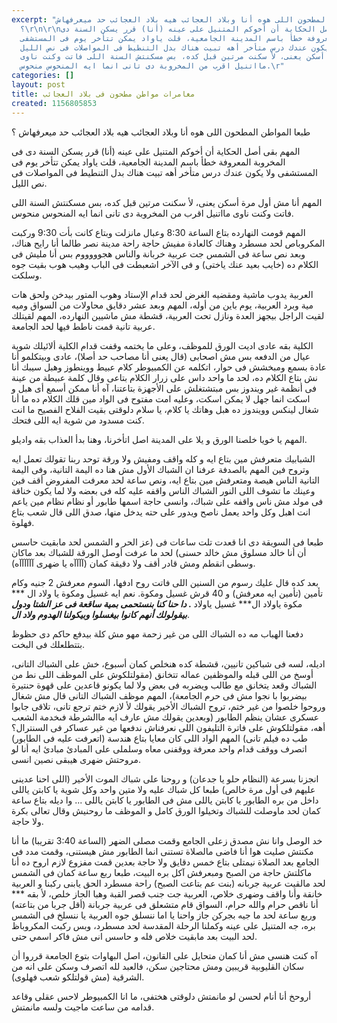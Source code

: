 ```yaml
---
excerpt: "طبعا المواطن المطحون اللى هوه أنا وبلاد العجائب هيه بلاد العجائب حد ميعرفهاش
  ؟\r\n\r\nالمهم بقى أصل الحكاية أن أخوكم المتنيل على عينه (أنا) قرر يسكن السنة دى
  فى المخروبة المعروفة خطأ باسم المدينة الجامعية، قلت ياواد يمكن تتأخر يوم فى المستشفى
  ولا يكون عندك درس متأخر أهه تبيت هناك بدل التنطيط فى المواصلات فى نص الليل.\r\n\r\nالمهم
  أنا مش أول مرة أسكن يعنى، ﻷ سكنت مرتين قبل كده، بس مسكنتش السنة اللى فاتت وكنت ناوى
  مااتنيل اقرب من المخروبة دى تانى انما ايه المنحوس منحوس.\r"
categories: []
layout: post
title: مغامرات مواطن مطحون فى بلاد العجائب
created: 1156805853
---
```

طبعا المواطن المطحون اللى هوه أنا وبلاد العجائب هيه بلاد العجائب حد ميعرفهاش ؟

المهم بقى أصل الحكاية أن أخوكم المتنيل على عينه (أنا) قرر يسكن السنة دى فى المخروبة المعروفة خطأ باسم المدينة الجامعية، قلت ياواد يمكن تتأخر يوم فى المستشفى ولا يكون عندك درس متأخر أهه تبيت هناك بدل التنطيط فى المواصلات فى نص الليل.

المهم أنا مش أول مرة أسكن يعنى، ﻷ سكنت مرتين قبل كده، بس مسكنتش السنة اللى فاتت وكنت ناوى مااتنيل اقرب من المخروبة دى تانى انما ايه المنحوس منحوس.

المهم قومت النهارده بتاع الساعة 8:30 وعبال مانزلت وبتاع كانت بأت 9:30 وركبت المكروباص لحد مسطرد وهناك كالعادة مفيش حاجة راحة مدينة نصر طالما أنا رايح هناك، وبعد نص ساعة فى الشمس جت عربية خربانة والناس هجوووووم بس أنا مليش فى الكلام ده (خايب بعيد عنك ياختى) و فى اﻵخر اشعبطت فى الباب وهيب هوب بقيت جوه وسلكت.

العربية يدوب ماشية ومقضيه الغرض لحد قدام اﻹستاد وهوب المتور بيدخن ولحق هات مية وبرد العربية، يوم باين من أوله، المهم وبعد عشر دقايق محاولات من السواق وميه لقيت الراجل بيجهز العدة ونازل تحت العربية، قشطة مش ماشيين النهارده، المهم لقيتلك عربية تانية قمت ناطط فيها لحد الجامعة.

الكلية بقه عادى اديت الورق للموظف، وعلى ما يختمه وقفت قدام الكلية ألائيلك شوية عيال من الدفعه بس مش اصحابى (قال يعنى أنا مصاحب حد أصلا)، عادى وبيتكلمو أنا عادة بسمع ومبخشش فى حوار، اتكلمه عن الكمبيوطر كلام عبيط ووينطوز وهبل سيبك أنا نش بتاع الكلام ده، لحد ما واحد داس على زرار الكلام بتاعى وقال كلمة عبيطة من عينة فى أنظمة غير ويندوز بس مبتشتغلش على اﻷجهزة بتاعتنا، آه أنا ممكن أسمع أى هبل و اسكت انما جهل لا يمكن اسكت، وعليه امت مفتوح فى الواد مين قلك الكلام ده ما أنا شغال لينكس وويندوز ده هبل وهاتك يا كلام، يا سلام دلوقتى بقيت الفلاح الفصيح ما انت كنت مسدود من شوية ايه اللى فتحك.

المهم يا خويا خلصنا الورق و يلا على المدينة اصل اتأخرنا، وهنا بدأ العذاب بقه واديلو.

الشبابيك متعرفش مين بتاع ايه و كله واقف ومفيش ولا ورقة توحد ربنا تقولك تعمل ايه وتروح فين المهم بالصدفة عرفنا ان الشباك اﻷول مش هنا ده اليمة التانية، وفى اليمة التانية الناس هيصة ومتعرفش مين بتاع ايه، ونص ساعة لحد معرفت المفروض أقف فين وعينك ما تشوف اللى النور الشباك الناس واقفه عليه كله فى بعضه ولا لما يكون خناقة فى مولد مش ناس واقفه على شباك، وانسى حاجة اسمها طابور أو نظام نظام مين ياعم انت اهبل وكل واحد يعمل ناصح ويدور على حته يدخل منها، صدق اللى قال شعب بتاع فهلوة.

طبعا فى السويقة دى انا قعدت تلت ساعات فى (عز الحر و الشمس لحد مابقيت حاسس أن أنا خالد مسلوق مش خالد حسنى) لحد ما عرفت أوصل الورقة للشباك بعد ماكان وسطى انقطم ومش قادر أقف ولا دقيقة كمان (آآآآه يا ضهرى آآآآآآه).

بعد كده قال عليك رسوم من السنين اللى فاتت روح ادفها، السوم معرفش 2 جنيه وكام تأمين (تأمين ايه معرفش) و 40 قرش غسيل ومكوة. نعم ايه غسيل ومكوة يا ولاد ال *** مكوة ياولاد ال*** غسيل ياولاد ***. دا حنا كنا بنستحمى بمية ساقعة فى عز الشتا ودول بيقولولك أنهم كانوا بيغسلوا وبيكولنا الهدوم ولاد ال***.

دفعنا الهباب مه ده الشباك اللى من غير زحمة مهو مش كلة بيدفع حاكم دى حظوظ بتتطلعلك فى البخت. 

اديله، لسه فى شباكين تانيين، قشطة كده هنخلص كمان أسبوع، خش على الشباك التانى، أوسخ من اللى قبله والموظفين عماله تتخانق (مقولتلكوش على الموظف اللى نط من الشباك وقعد يتخانق مع طالب ويضربه فى بعض ولا لما يكونو قاعدين على قهوة حنتيرة بيضربوا با نجوا مش فى حرم الجامعة)، المهم موظف الشباك التانى قال مش شغال وروحوا خلصوا من غير ختم، تروح الشباك اﻷخير يقولك ﻷ لازم ختم ترجع تانى، تلاقى جابوا عسكرى عشان ينظم الطابور (وبعدين يقولك مش عارف ايه ماالشرطة فىخدمة الشعب أهه، مقولتلكوش على فاترة التليفون اللى نعرفناش ندفعها من غير عساكر فى السنترال؟ طب ده فيلم تانى) المهم الواد اللى كان معايا بتاع هندسة (اتعرفت عليه فى الطابور) اتصرف ووقف قدام واحد معرفة ووقفنى معاه وسلملى على المبادئ مبادئ ايه أنا لو مروحتش ضهرى هيبقى نصين انسى.

انجزنا بسرعة (النظام حلو يا جدعان) و روحنا على شباك الموت اﻷخير (اللى احنا عدينى عليهم فى أول مرة خالص) طبعا كل شباك عليه ولا متين واحد وكل شوية يا كابتن ياللى داخل من بره الطابور يا كابتن ياللى مش فى الطابور يا كابتن ياللى ... وا ديله بتاع ساعة كمان لحد ماوصلت للشباك وتخيلوا الورق كامل و الموظف ما روحنيش وقال تعالى بكرة ولا حاجة.

خد الوصل وانا نش مصدق زعلى الجامع وقمت مصلى الضهر (الساعة 3:40 تقريبا) ما أنا مكنتش صليت هوا أنا فاضى مالصلاة تستنى انما الطابور مش هيستنى، وقمت مدد فى الجامع بعد الصلاة نيمتلى بتاع خمس دقايق ولا حاجة بعدين قمت مفزوع لازم اروح ده أنا ماكلتش حاجة من الصبح ومبعرفش آكل بره البيت، طبعا ربع ساعة كمان فى الشمس لحد مالقيت عربية جربانه (بنت عم بتاعت الصبح) راحة مسطرد الحق يابنى ركبنا و العربية خانقة وأنا واقف وضهرى خلاص، العربية جت جنب قصر القبة وهبا الجاز خلص، ﻷ بقه *** أنا ناقص حرام والله حرام، السواق قام متشعلق فى عربية جربانة (أقل جربا من بتاعته) وربع ساعة لحد ما جيه بجركن جاز واحنا يا اما ننسلق جوه العربية يا ننسلخ فى الشمس بره، جه المتنيل على عينه وكملنا الرحلة المقدسة لحد مسطرد، وبس ركبت المكروباظ لحد البيت بعد مابقيت خلاص فله و حاسس انى مش فاكر اسمي حتى.

آه كنت هنسى مش أنا كمان متحايل على القانون، اصل البهاوات بتوع الجامعة قرروا أن سكان القليوبية قريبين ومش محتاجين سكن، فالعبد لله اتصرف وسكن على انه من الشرقية (مش قولتلكو شعب فهلوى).

أروحخ أنا أنام لحسن لو مانمتش دلوقتى هختفى، ما انا الكمبيوطر لاحس عقلى وقاعد قدامه من ساعت ماجيت ولسه مانمتش.
